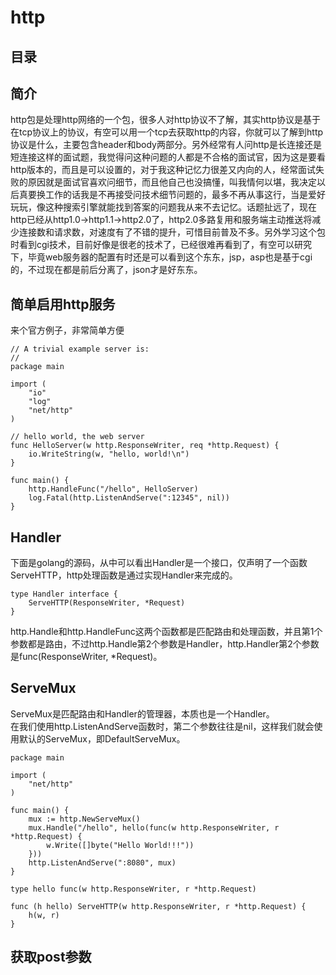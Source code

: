 # http
## 目录
## 简介
http包是处理http网络的一个包，很多人对http协议不了解，其实http协议是基于在tcp协议上的协议，有空可以用一个tcp去获取http的内容，你就可以了解到http协议是什么，主要包含header和body两部分。另外经常有人问http是长连接还是短连接这样的面试题，我觉得问这种问题的人都是不合格的面试官，因为这是要看http版本的，而且是可以设置的，对于我这种记忆力很差又内向的人，经常面试失败的原因就是面试官喜欢问细节，而且他自己也没搞懂，叫我情何以堪，我决定以后真要换工作的话我是不再接受问技术细节问题的，最多不再从事这行，当是爱好玩玩，像这种搜索引擎就能找到答案的问题我从来不去记忆。话题扯远了，现在http已经从http1.0->http1.1->http2.0了，http2.0多路复用和服务端主动推送将减少连接数和请求数，对速度有了不错的提升，可惜目前普及不多。另外学习这个包时看到cgi技术，目前好像是很老的技术了，已经很难再看到了，有空可以研究下，毕竟web服务器的配置有时还是可以看到这个东东，jsp，asp也是基于cgi的，不过现在都是前后分离了，json才是好东东。
## 简单启用http服务
来个官方例子，非常简单方便
```
// A trivial example server is:
//
package main

import (
	"io"
	"log"
	"net/http"
)

// hello world, the web server
func HelloServer(w http.ResponseWriter, req *http.Request) {
	io.WriteString(w, "hello, world!\n")
}

func main() {
	http.HandleFunc("/hello", HelloServer)
	log.Fatal(http.ListenAndServe(":12345", nil))
}

```
## Handler
下面是golang的源码，从中可以看出Handler是一个接口，仅声明了一个函数ServeHTTP，http处理函数是通过实现Handler来完成的。
```
type Handler interface {
	ServeHTTP(ResponseWriter, *Request)
}
```
http.Handle和http.HandleFunc这两个函数都是匹配路由和处理函数，并且第1个参数都是路由，不过http.Handle第2个参数是Handler，http.Handler第2个参数是func(ResponseWriter, *Request)。
## ServeMux
ServeMux是匹配路由和Handler的管理器，本质也是一个Handler。</br>
在我们使用http.ListenAndServe函数时，第二个参数往往是nil，这样我们就会使用默认的ServeMux，即DefaultServeMux。</br>
```
package main

import (
	"net/http"
)

func main() {
	mux := http.NewServeMux()
	mux.Handle("/hello", hello(func(w http.ResponseWriter, r *http.Request) {
		w.Write([]byte("Hello World!!!"))
	}))
	http.ListenAndServe(":8080", mux)
}

type hello func(w http.ResponseWriter, r *http.Request)

func (h hello) ServeHTTP(w http.ResponseWriter, r *http.Request) {
	h(w, r)
}
```
## 获取post参数

